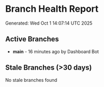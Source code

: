 # Branch Health Report
Generated: Wed Oct  1 14:07:14 UTC 2025

## Active Branches
- **main** - 16 minutes ago by Dashboard Bot

## Stale Branches (>30 days)
No stale branches found
